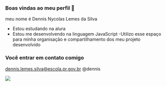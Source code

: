 ### Boas vindas ao meu perfil 🖤

meu nome é Dennis Nycolas Lemes da Silva

- Estou estudando na alura
- Estou me desenvolvendo na linguagem JavaScript
-Utilizo esse espaço para minha organisação e compartilhamento dos meu projeto desenvolvido

### Você entrar em contato comigo
dennis.lemes.silva@escola.pr.gov.br
@dennis



![](https://media.tenor.com/YqwlA2SBApwAAAAM/soccer-soccer-ball.gif)
